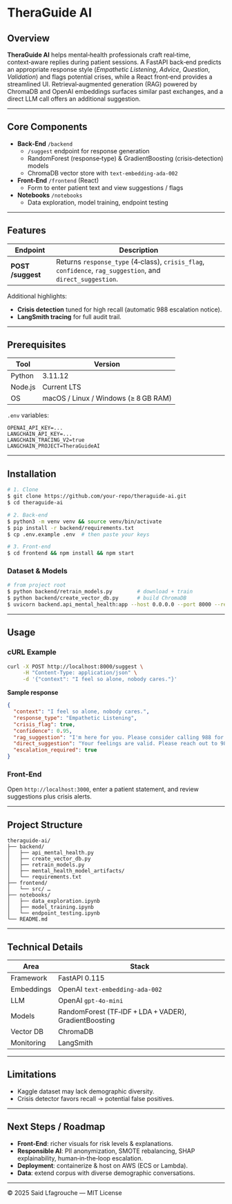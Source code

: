 # TheraGuide AI

## Overview

**TheraGuide AI** helps mental‑health professionals craft real‑time, context‑aware replies during patient sessions. A FastAPI back‑end predicts an appropriate response style (*Empathetic Listening*, *Advice*, *Question*, *Validation*) and flags potential crises, while a React front‑end provides a streamlined UI. Retrieval‑augmented generation (RAG) powered by ChromaDB and OpenAI embeddings surfaces similar past exchanges, and a direct LLM call offers an additional suggestion.

---

## Core Components

- **Back‑End** `/backend`
  - `/suggest` endpoint for response generation
  - RandomForest (response‑type) & GradientBoosting (crisis‑detection) models
  - ChromaDB vector store with `text‑embedding‑ada‑002`
- **Front‑End** `/frontend` (React)
  - Form to enter patient text and view suggestions / flags
- **Notebooks** `/notebooks`
  - Data exploration, model training, endpoint testing

---

## Features

| Endpoint          | Description                                                                                                |
| ----------------- | ---------------------------------------------------------------------------------------------------------- |
| **POST /suggest** | Returns `response_type` (4‑class), `crisis_flag`, `confidence`, `rag_suggestion`, and `direct_suggestion`. |

Additional highlights:

- **Crisis detection** tuned for high recall (automatic 988 escalation notice).
- **LangSmith tracing** for full audit trail.

---

## Prerequisites

| Tool    | Version                              |
| ------- | ------------------------------------ |
| Python  | 3.11.12                              |
| Node.js | Current LTS                          |
| OS      | macOS / Linux / Windows (≥ 8 GB RAM) |

`.env` variables:

```env
OPENAI_API_KEY=...
LANGCHAIN_API_KEY=...
LANGCHAIN_TRACING_V2=true
LANGCHAIN_PROJECT=TheraGuideAI
```

---

## Installation

```bash
# 1. Clone
$ git clone https://github.com/your‑repo/theraguide‑ai.git
$ cd theraguide‑ai

# 2. Back‑end
$ python3 -m venv venv && source venv/bin/activate
$ pip install -r backend/requirements.txt
$ cp .env.example .env  # then paste your keys

# 3. Front‑end
$ cd frontend && npm install && npm start
```

### Dataset & Models

```bash
# from project root
$ python backend/retrain_models.py        # download + train
$ python backend/create_vector_db.py      # build ChromaDB
$ uvicorn backend.api_mental_health:app --host 0.0.0.0 --port 8000 --reload
```

---

## Usage

### cURL Example

```bash
curl -X POST http://localhost:8000/suggest \
     -H "Content-Type: application/json" \
     -d '{"context": "I feel so alone, nobody cares."}'
```

**Sample response**

```json
{
  "context": "I feel so alone, nobody cares.",
  "response_type": "Empathetic Listening",
  "crisis_flag": true,
  "confidence": 0.95,
  "rag_suggestion": "I'm here for you. Please consider calling 988 for immediate support.",
  "direct_suggestion": "Your feelings are valid. Please reach out to 988.",
  "escalation_required": true
}
```

### Front‑End

Open `http://localhost:3000`, enter a patient statement, and review suggestions plus crisis alerts.

---

## Project Structure

```
theraguide‑ai/
├── backend/
│   ├── api_mental_health.py
│   ├── create_vector_db.py
│   ├── retrain_models.py
│   ├── mental_health_model_artifacts/
│   └── requirements.txt
├── frontend/
│   └── src/ …
├── notebooks/
│   ├── data_exploration.ipynb
│   ├── model_training.ipynb
│   └── endpoint_testing.ipynb
└── README.md
```

---

## Technical Details

| Area       | Stack                                                 |
| ---------- | ----------------------------------------------------- |
| Framework  | FastAPI 0.115                                         |
| Embeddings | OpenAI `text‑embedding‑ada‑002`                       |
| LLM        | OpenAI `gpt‑4o‑mini`                                  |
| Models     | RandomForest (TF‑IDF + LDA + VADER), GradientBoosting |
| Vector DB  | ChromaDB                                              |
| Monitoring | LangSmith                                             |

---

## Limitations

- Kaggle dataset may lack demographic diversity.
- Crisis detector favors recall → potential false positives.

---

## Next Steps / Roadmap

- **Front‑End**: richer visuals for risk levels & explanations.
- **Responsible AI**: PII anonymization, SMOTE rebalancing, SHAP explainability, human‑in‑the‑loop escalation.
- **Deployment**: containerize & host on AWS (ECS or Lambda).
- **Data**: extend corpus with diverse demographic conversations.

---

© 2025 Said Lfagrouche — MIT License

